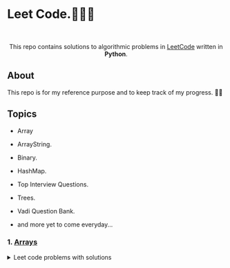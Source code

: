 # Leet Code.👨🏻‍💻

</br>

<p align="center">
  This repo contains solutions to algorithmic problems in <a href="https://leetcode.com">LeetCode</a> written in <b>Python</b>.
  </br>
</p>

## About 

This repo is for my reference purpose and to keep track of my progress. 💪🏻

## Topics
- Array
- ArrayString.
- Binary.
- HashMap.
- Top Interview Questions.
- Trees.
- Vadi Question Bank.

- and more yet to come everyday...


### 1. [Arrays](https://github.com/RATHOD-SHUBHAM/Python-Projects/tree/master/LeetCode/Arrays)
<details><summary>Leet code problems with solutions</summary>

### 2. [ArrayString](https://github.com/RATHOD-SHUBHAM/Python-Projects/tree/master/LeetCode/ArraysString)
<details><summary>Leet code problems with solutions</summary>
<p>
 
### 3. [Binary](https://github.com/RATHOD-SHUBHAM/Python-Projects/tree/master/LeetCode/Binary)
<details><summary>Leet code problems with solutions</summary>
<p>
 
### 4. [HashMap](https://github.com/RATHOD-SHUBHAM/Python-Projects/tree/master/LeetCode/HashMap)
<details><summary>Leet code problems with solutions</summary>
<p>
  
### 5. [Top Interview Questions](https://github.com/RATHOD-SHUBHAM/Python-Projects/tree/master/LeetCode/topinterviewquestion)
<details><summary>Leet code problems with solutions</summary>
<p>
  
### 6. [Trees](https://github.com/RATHOD-SHUBHAM/Python-Projects/tree/master/LeetCode/Trees)
<details><summary>Leet code problems with solutions</summary>
<p>
  
### 7. [Vadi Question Bank](https://github.com/RATHOD-SHUBHAM/Python-Projects/tree/master/LeetCode/vadiQuestionbank)
<details><summary>Leet code problems with solutions</summary>
<p>
